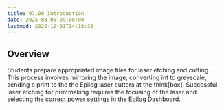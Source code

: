 ```yaml
---
title: 07.00 Introduction
date: 2025-03-05T09:00:00
lastmod: 2025-10-01T14:18:36
---
```


## Overview

Students prepare appropriated image files for laser etching and cutting. This process involves mirroring the image, converting int to greyscale, sending a print to the the Epilog laser cutters at the think\[box\]. Successful laser etching for printmaking requires the focusing of the laser and selecting the correct power settings in the Epilog Dashboard.

